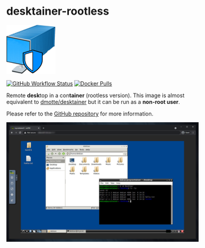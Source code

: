 # desktainer-rootless

![icon](https://raw.githubusercontent.com/dmotte/desktainer-rootless/main/icon-128.png)

[![GitHub Workflow Status](https://img.shields.io/github/actions/workflow/status/dmotte/desktainer-rootless/release.yml?branch=main&logo=github&style=flat-square)](https://github.com/dmotte/desktainer-rootless/actions)
[![Docker Pulls](https://img.shields.io/docker/pulls/dmotte/desktainer-rootless?logo=docker&style=flat-square)](https://hub.docker.com/r/dmotte/desktainer-rootless)

Remote **desk**top in a con**tainer** (rootless version). This image is almost equivalent to [dmotte/desktainer](https://github.com/dmotte/desktainer) but it can be run as a **non-root user**.

Please refer to the [GitHub repository](https://github.com/dmotte/desktainer-rootless) for more information.

![Screenshot](https://raw.githubusercontent.com/dmotte/desktainer-rootless/main/screen-01.png)
